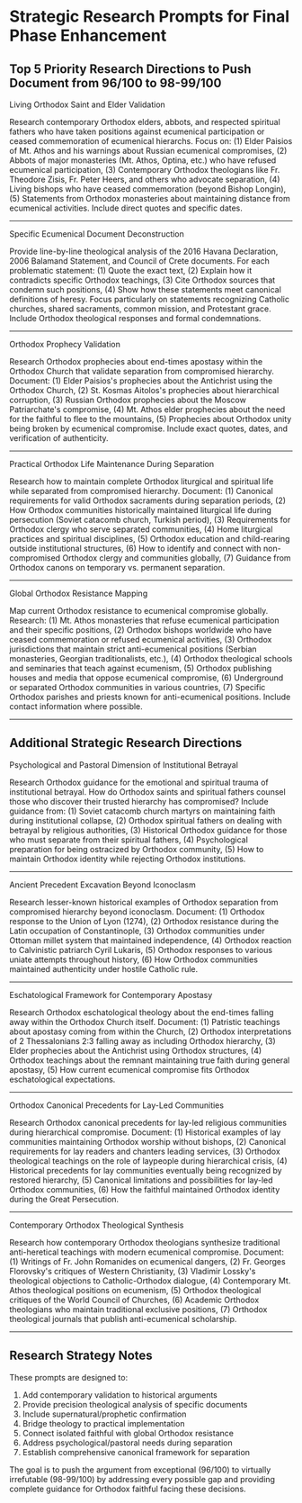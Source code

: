 # Strategic Research Prompts for Final Phase Enhancement

## Top 5 Priority Research Directions to Push Document from 96/100 to 98-99/100

Living Orthodox Saint and Elder Validation

Research contemporary Orthodox elders, abbots, and respected spiritual fathers who have taken positions against ecumenical participation or ceased commemoration of ecumenical hierarchs. Focus on: (1) Elder Paisios of Mt. Athos and his warnings about Russian ecumenical compromises, (2) Abbots of major monasteries (Mt. Athos, Optina, etc.) who have refused ecumenical participation, (3) Contemporary Orthodox theologians like Fr. Theodore Zisis, Fr. Peter Heers, and others who advocate separation, (4) Living bishops who have ceased commemoration (beyond Bishop Longin), (5) Statements from Orthodox monasteries about maintaining distance from ecumenical activities. Include direct quotes and specific dates.

-------

Specific Ecumenical Document Deconstruction

Provide line-by-line theological analysis of the 2016 Havana Declaration, 2006 Balamand Statement, and Council of Crete documents. For each problematic statement: (1) Quote the exact text, (2) Explain how it contradicts specific Orthodox teachings, (3) Cite Orthodox sources that condemn such positions, (4) Show how these statements meet canonical definitions of heresy. Focus particularly on statements recognizing Catholic churches, shared sacraments, common mission, and Protestant grace. Include Orthodox theological responses and formal condemnations.

-------

Orthodox Prophecy Validation

Research Orthodox prophecies about end-times apostasy within the Orthodox Church that validate separation from compromised hierarchy. Document: (1) Elder Paisios's prophecies about the Antichrist using the Orthodox Church, (2) St. Kosmas Aitolos's prophecies about hierarchical corruption, (3) Russian Orthodox prophecies about the Moscow Patriarchate's compromise, (4) Mt. Athos elder prophecies about the need for the faithful to flee to the mountains, (5) Prophecies about Orthodox unity being broken by ecumenical compromise. Include exact quotes, dates, and verification of authenticity.

-------

Practical Orthodox Life Maintenance During Separation

Research how to maintain complete Orthodox liturgical and spiritual life while separated from compromised hierarchy. Document: (1) Canonical requirements for valid Orthodox sacraments during separation periods, (2) How Orthodox communities historically maintained liturgical life during persecution (Soviet catacomb church, Turkish period), (3) Requirements for Orthodox clergy who serve separated communities, (4) Home liturgical practices and spiritual disciplines, (5) Orthodox education and child-rearing outside institutional structures, (6) How to identify and connect with non-compromised Orthodox clergy and communities globally, (7) Guidance from Orthodox canons on temporary vs. permanent separation.

-------

Global Orthodox Resistance Mapping

Map current Orthodox resistance to ecumenical compromise globally. Research: (1) Mt. Athos monasteries that refuse ecumenical participation and their specific positions, (2) Orthodox bishops worldwide who have ceased commemoration or refused ecumenical activities, (3) Orthodox jurisdictions that maintain strict anti-ecumenical positions (Serbian monasteries, Georgian traditionalists, etc.), (4) Orthodox theological schools and seminaries that teach against ecumenism, (5) Orthodox publishing houses and media that oppose ecumenical compromise, (6) Underground or separated Orthodox communities in various countries, (7) Specific Orthodox parishes and priests known for anti-ecumenical positions. Include contact information where possible.

-------

## Additional Strategic Research Directions

Psychological and Pastoral Dimension of Institutional Betrayal

Research Orthodox guidance for the emotional and spiritual trauma of institutional betrayal. How do Orthodox saints and spiritual fathers counsel those who discover their trusted hierarchy has compromised? Include guidance from: (1) Soviet catacomb church martyrs on maintaining faith during institutional collapse, (2) Orthodox spiritual fathers on dealing with betrayal by religious authorities, (3) Historical Orthodox guidance for those who must separate from their spiritual fathers, (4) Psychological preparation for being ostracized by Orthodox community, (5) How to maintain Orthodox identity while rejecting Orthodox institutions.

-------

Ancient Precedent Excavation Beyond Iconoclasm

Research lesser-known historical examples of Orthodox separation from compromised hierarchy beyond iconoclasm. Document: (1) Orthodox response to the Union of Lyon (1274), (2) Orthodox resistance during the Latin occupation of Constantinople, (3) Orthodox communities under Ottoman millet system that maintained independence, (4) Orthodox reaction to Calvinistic patriarch Cyril Lukaris, (5) Orthodox responses to various uniate attempts throughout history, (6) How Orthodox communities maintained authenticity under hostile Catholic rule.

-------

Eschatological Framework for Contemporary Apostasy

Research Orthodox eschatological theology about the end-times falling away within the Orthodox Church itself. Document: (1) Patristic teachings about apostasy coming from within the Church, (2) Orthodox interpretations of 2 Thessalonians 2:3 falling away as including Orthodox hierarchy, (3) Elder prophecies about the Antichrist using Orthodox structures, (4) Orthodox teachings about the remnant maintaining true faith during general apostasy, (5) How current ecumenical compromise fits Orthodox eschatological expectations.

-------

Orthodox Canonical Precedents for Lay-Led Communities

Research Orthodox canonical precedents for lay-led religious communities during hierarchical compromise. Document: (1) Historical examples of lay communities maintaining Orthodox worship without bishops, (2) Canonical requirements for lay readers and chanters leading services, (3) Orthodox theological teachings on the role of laypeople during hierarchical crisis, (4) Historical precedents for lay communities eventually being recognized by restored hierarchy, (5) Canonical limitations and possibilities for lay-led Orthodox communities, (6) How the faithful maintained Orthodox identity during the Great Persecution.

-------

Contemporary Orthodox Theological Synthesis

Research how contemporary Orthodox theologians synthesize traditional anti-heretical teachings with modern ecumenical compromise. Document: (1) Writings of Fr. John Romanides on ecumenical dangers, (2) Fr. Georges Florovsky's critiques of Western Christianity, (3) Vladimir Lossky's theological objections to Catholic-Orthodox dialogue, (4) Contemporary Mt. Athos theological positions on ecumenism, (5) Orthodox theological critiques of the World Council of Churches, (6) Academic Orthodox theologians who maintain traditional exclusive positions, (7) Orthodox theological journals that publish anti-ecumenical scholarship.

-------

## Research Strategy Notes

These prompts are designed to:
1. Add contemporary validation to historical arguments
2. Provide precision theological analysis of specific documents
3. Include supernatural/prophetic confirmation
4. Bridge theology to practical implementation
5. Connect isolated faithful with global Orthodox resistance
6. Address psychological/pastoral needs during separation
7. Establish comprehensive canonical framework for separation

The goal is to push the argument from exceptional (96/100) to virtually irrefutable (98-99/100) by addressing every possible gap and providing complete guidance for Orthodox faithful facing these decisions.
